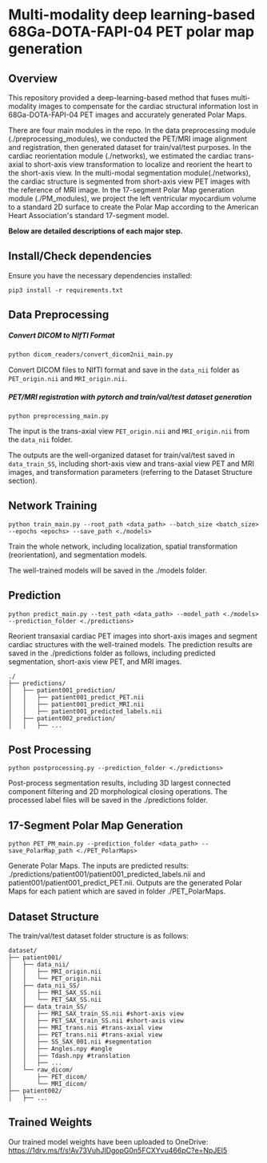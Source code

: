 # Multi-modality deep learning-based 68Ga-DOTA-FAPI-04 PET polar map generation

## Overview

This repository provided a deep-learning-based method that fuses multi-modality images to compensate for the cardiac structural information lost in 68Ga-DOTA-FAPI-04 PET images and accurately generated Polar Maps.

There are four main modules in the repo. In the data preprocessing module (./preprocessing_modules), we conducted the PET/MRI image alignment and registration, then generated dataset for train/val/test purposes. In the cardiac reorientation module (./networks), we estimated the cardiac trans-axial to short-axis view transformation to localize and reorient the heart to the short-axis view. In the multi-modal segmentation module(./networks), the cardiac structure is segmented from short-axis view PET images with the reference of MRI image. In the 17-segment Polar Map generation module (./PM_modules), we project the left ventricular myocardium volume to a standard 2D surface to create the Polar Map according to the American Heart Association's standard 17-segment model.

**Below are detailed descriptions of each major step.**

## Install/Check dependencies

Ensure you have the necessary dependencies installed:

```
pip3 install -r requirements.txt
```

## Data Preprocessing

##### Convert DICOM to NIfTI Format

```bash
python dicom_readers/convert_dicom2nii_main.py
```

Convert DICOM files to NIfTI format and save in the `data_nii` folder as `PET_origin.nii` and `MRI_origin.nii`.

##### PET/MRI registration with pytorch and train/val/test dataset generation

```
python preprocessing_main.py
```

The input is the trans-axial view `PET_origin.nii` and `MRI_origin.nii` from the `data_nii` folder. 

The outputs are the well-organized dataset for train/val/test saved in `data_train_SS`, including short-axis view and trans-axial view PET and MRI images, and transformation parameters (referring to the Dataset Structure section). 

## Network Training

```
python train_main.py --root_path <data_path> --batch_size <batch_size> --epochs <epochs> --save_path <./models>
```

Train the whole network, including localization, spatial transformation (reorientation), and segmentation models. 

The well-trained models will be saved in the ./models folder.

## Prediction

```
python predict_main.py --test_path <data_path> --model_path <./models> --prediction_folder <./predictions>
```

Reorient transaxial cardiac PET images into short-axis images and segment cardiac structures with the well-trained models. The prediction results are saved in the ./predictions folder as follows, including predicted segmentation, short-axis view PET, and MRI images.

```
./
├── predictions/
│   ├── patient001_prediction/
│   │   ├── patient001_predict_PET.nii
│   │   ├── patient001_predict_MRI.nii
│   │   ├── patient001_predicted_labels.nii
│   ├── patient002_prediction/
│   │   ├── ...
```

## Post Processing

```
python postprocessing.py --prediction_folder <./predictions>
```

Post-process segmentation results, including 3D largest connected component filtering and 2D morphological closing operations. The processed label files will be saved in the ./predictions folder.

## 17-Segment Polar Map Generation

```
python PET_PM_main.py --prediction_folder <data_path> --save_PolarMap_path <./PET_PolarMaps>
```

Generate Polar Maps. The inputs are predicted results: ./predictions/patient001/patient001_predicted_labels.nii and patient001/patient001_predict_PET.nii. Outputs are the generated Polar Maps for each patient which are saved in folder ./PET_PolarMaps.

## Dataset Structure

The train/val/test dataset folder structure is as follows:

```
dataset/
├── patient001/
│   ├── data_nii/
│   │   ├── MRI_origin.nii
│   │   └── PET_origin.nii
│   ├── data_nii_SS/
│   │   ├── MRI_SAX_SS.nii
│   │   └── PET_SAX_SS.nii
│   ├── data_train_SS/
│   │   ├── MRI_SAX_train_SS.nii #short-axis view
│   │   ├── PET_SAX_train_SS.nii #short-axis view
│   │   ├── MRI_trans.nii #trans-axial view
│   │   ├── PET_trans.nii #trans-axial view
│   │   ├── SS_SAX_001.nii #segmentation
│   │   ├── Angles.npy #angle
│   │   ├── Tdash.npy #translation
│   │   ├── ...
│   └── raw_dicom/
│       ├── PET_dicom/
│       └── MRI_dicom/
├── patient002/
│   ├── ...
```
## Trained Weights

Our trained model weights have been uploaded to OneDrive:
https://1drv.ms/f/s!Av73VuhJIDgopG0n5FCXYvu466pC?e=NpJEI5
